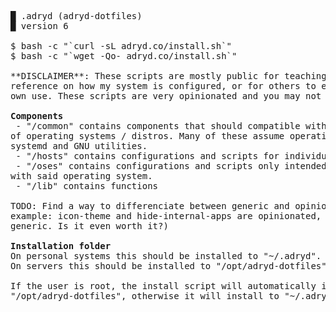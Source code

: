 <pre>
█ .adryd (adryd-dotfiles)
█ version 6

$ bash -c "`curl -sL adryd.co/install.sh`"
$ bash -c "`wget -Qo- adryd.co/install.sh`"

**DISCLAIMER**: These scripts are mostly public for teaching purposes, for
reference on how my system is configured, or for others to extend them for their
own use. These scripts are very opinionated and you may not like what they do.

<b>Components</b>
 - "/common" contains components that should compatible with 2 or more families
of operating systems / distros. Many of these assume operating systems with
systemd and GNU utilities.
 - "/hosts" contains configurations and scripts for individual hosts.
 - "/oses" contains configurations and scripts only intended to be compatible
with said operating system.
 - "/lib" contains functions

TODO: Find a way to differenciate between generic and opinionated modules. For
example: icon-theme and hide-internal-apps are opinionated, discord is
generic. Is it even worth it?)

<b>Installation folder</b>
On personal systems this should be installed to "~/.adryd".
On servers this should be installed to "/opt/adryd-dotfiles".

If the user is root, the install script will automatically install to
"/opt/adryd-dotfiles", otherwise it will install to "~/.adryd".
</pre>